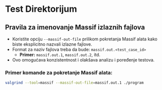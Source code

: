 # Test Direktorijum

## Pravila za imenovanje Massif izlaznih fajlova

- Koristite opciju `--massif-out-file` prilikom pokretanja Massif alata kako biste eksplicitno nazvali izlazne fajlove.
- Format za naziv fajlova treba da bude: `massif.out.<test_case_id>`
  - **Primer:** `massif.out.1`, `massif.out.2`, itd.
- Ovo omogućava konzistentnost i olakšava analizu i poređenje testova.

### Primer komande za pokretanje Massif alata:
```bash
valgrind --tool=massif --massif-out-file=massif.out.1 ./program
